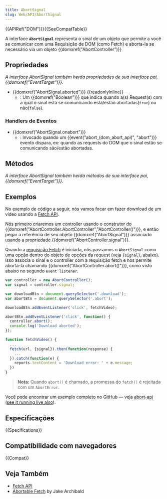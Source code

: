 ```yaml
---
title: AbortSignal
slug: Web/API/AbortSignal
---
```


{{APIRef("DOM")}}{{SeeCompatTable}}

A interface **`AbortSignal`** representa o sinal de um objeto que permite a você se comunicar com uma Requisição de DOM (como Fetch) e aborta-la se necessário via um objeto {{domxref("AbortController")}}

## Propriedades

_A interface AbortSignal também herda propriedades de sua interface pai, {{domxref("EventTarget")}}._

- {{domxref("AbortSignal.aborted")}} {{readonlyInline}}
  - : Um {{domxref("Boolean")}} que indica quando a(s) Request(s) com a qual o sinal está se comunicando está/estão abortadas(`true`) ou não(`false`).

### Handlers de Eventos

- {{domxref("AbortSignal.onabort")}}
  - : Invocado quando um {{event("abort_(dom_abort_api)", "abort")}} evento dispara, ex: quando as requests do DOM que o sinal estão se comunicando são/estão abortadas.

## Métodos

_A interface AbortSignal também herda métodos de sua interface pai, {{domxref("EventTarget")}}._

## Exemplos

No exemplo de código a seguir, nós vamos focar em fazer download de um vídeo usando a [Fetch API](/pt-BR/docs/Web/API/Fetch_API).

Nós primeiro criaremos um controller usando o construtor do {{domxref("AbortController.AbortController","AbortController()")}}, e então pegar a referência de seu objeto {{domxref("AbortSignal")}} associado usando a propriedade {{domxref("AbortController.signal")}}.

Quando a [requisição Fetch](/pt-BR/docs/Web/API/WindowOrWorkerGlobalScope/fetch) é iniciada, nós passamos o `AbortSignal` como uma opção dentro do objeto de opções da request (veja `{signal}`, abaixo). Isso associa o sinal e o controller com a requisição fetch e nos permite aborta-la chamando {{domxref("AbortController.abort()")}}, como visto abaixo no segundo `event listener`.

```js
var controller = new AbortController();
var signal = controller.signal;

var downloadBtn = document.querySelector('.download');
var abortBtn = document.querySelector('.abort');

downloadBtn.addEventListener('click', fetchVideo);

abortBtn.addEventListener('click', function() {
  controller.abort();
  console.log('Download aborted');
});

function fetchVideo() {
  ...
  fetch(url, {signal}).then(function(response) {
    ...
  }).catch(function(e) {
    reports.textContent = 'Download error: ' + e.message;
  })
}
```

> **Nota:** Quando `abort()` é chamado, a promessa do `fetch()` é rejeitada com um `AbortError`.

Você pode encontrar um exemplo completo no GitHub — veja [abort-api](https://github.com/mdn/dom-examples/tree/master/abort-api) ([see it running live also](https://mdn.github.io/dom-examples/abort-api/)).

## Especificações

{{Specifications}}

## Compatibilidade com navegadores

{{Compat}}

## Veja Também

- [Fetch API](/pt-BR/docs/Web/API/Fetch_API)
- [Abortable Fetch](https://developers.google.com/web/updates/2017/09/abortable-fetch) by Jake Archibald
